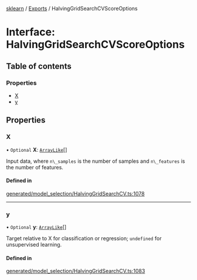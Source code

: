[sklearn](../readme.md) / [Exports](../modules.md) / HalvingGridSearchCVScoreOptions

# Interface: HalvingGridSearchCVScoreOptions

## Table of contents

### Properties

- [X](HalvingGridSearchCVScoreOptions.md#x)
- [y](HalvingGridSearchCVScoreOptions.md#y)

## Properties

### X

• `Optional` **X**: [`ArrayLike`](../modules.md#arraylike)[]

Input data, where `n\_samples` is the number of samples and `n\_features` is the number of features.

#### Defined in

[generated/model_selection/HalvingGridSearchCV.ts:1078](https://github.com/transitive-bullshit/scikit-learn-ts/blob/367336a/packages/sklearn/src/generated/model_selection/HalvingGridSearchCV.ts#L1078)

___

### y

• `Optional` **y**: [`ArrayLike`](../modules.md#arraylike)[]

Target relative to X for classification or regression; `undefined` for unsupervised learning.

#### Defined in

[generated/model_selection/HalvingGridSearchCV.ts:1083](https://github.com/transitive-bullshit/scikit-learn-ts/blob/367336a/packages/sklearn/src/generated/model_selection/HalvingGridSearchCV.ts#L1083)
